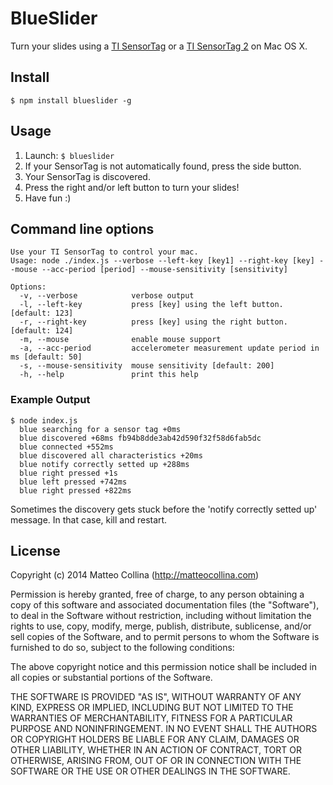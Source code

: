 BlueSlider
==========

Turn your slides using a [TI SensorTag](http://www.ti.com/ww/it/wireless_connectivity/sensortag/index.shtml?DCMP=PPC_Google_TI&k_clickid=0b13b7bf-a055-c929-ebb2-00004ba68f44&247SEM=) or a [TI SensorTag 2](http://www.ti.com/tool/cc2650stk) on Mac OS X.

Install
-------

```
$ npm install blueslider -g
```

Usage
-----

1. Launch: `$ blueslider`
2. If your SensorTag is not automatically found, press the
   side button.
3. Your SensorTag is discovered.
4. Press the right and/or left button to turn your slides!
5. Have fun :)

Command line options
--------------------

```
Use your TI SensorTag to control your mac.
Usage: node ./index.js --verbose --left-key [key1] --right-key [key] --mouse --acc-period [period] --mouse-sensitivity [sensitivity]

Options:
  -v, --verbose            verbose output
  -l, --left-key           press [key] using the left button. [default: 123]
  -r, --right-key          press [key] using the right button. [default: 124]
  -m, --mouse              enable mouse support
  -a, --acc-period         accelerometer measurement update period in ms [default: 50]
  -s, --mouse-sensitivity  mouse sensitivity [default: 200]
  -h, --help               print this help
```

### Example Output

```
$ node index.js
  blue searching for a sensor tag +0ms
  blue discovered +68ms fb94b8dde3ab42d590f32f58d6fab5dc
  blue connected +552ms
  blue discovered all characteristics +20ms
  blue notify correctly setted up +288ms
  blue right pressed +1s
  blue left pressed +742ms
  blue right pressed +822ms
```

Sometimes the discovery gets stuck before the 'notify correctly setted up' message.
In that case, kill and restart.

License
-------

Copyright (c) 2014 Matteo Collina (http://matteocollina.com)

Permission is hereby granted, free of charge, to any person
obtaining a copy of this software and associated documentation
files (the "Software"), to deal in the Software without
restriction, including without limitation the rights to use,
copy, modify, merge, publish, distribute, sublicense, and/or sell
copies of the Software, and to permit persons to whom the
Software is furnished to do so, subject to the following
conditions:

The above copyright notice and this permission notice shall be
included in all copies or substantial portions of the Software.

THE SOFTWARE IS PROVIDED "AS IS", WITHOUT WARRANTY OF ANY KIND,
EXPRESS OR IMPLIED, INCLUDING BUT NOT LIMITED TO THE WARRANTIES
OF MERCHANTABILITY, FITNESS FOR A PARTICULAR PURPOSE AND
NONINFRINGEMENT. IN NO EVENT SHALL THE AUTHORS OR COPYRIGHT
HOLDERS BE LIABLE FOR ANY CLAIM, DAMAGES OR OTHER LIABILITY,
WHETHER IN AN ACTION OF CONTRACT, TORT OR OTHERWISE, ARISING
FROM, OUT OF OR IN CONNECTION WITH THE SOFTWARE OR THE USE OR
OTHER DEALINGS IN THE SOFTWARE.
